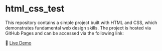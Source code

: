 # html_css_test

This repository contains a simple project built with HTML and CSS, which demonstrates fundamental web design skills. The project is hosted via GitHub Pages and can be accessed via the following link:

🔗 [Live Demo](https://raffaele-federri.github.io/html_css_test/)
